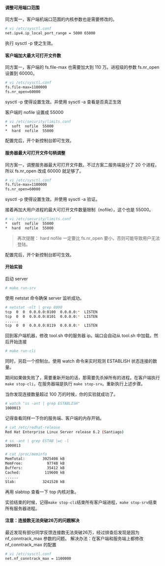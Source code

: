 #### 调整可用端口范围

同方案一，客户端机端口范围的内核参数也是需要修改的。

```sh
# vi /etc/sysctl.conf
net.ipv4.ip_local_port_range = 5000 65000
```

执行 sysctl -p 使之生效。



#### 客户端加大最大可打开文件数

同方案一，客户端的 fs.file-max 也需要加大到 110 万。进程级的参数 fs.nr_open 设置到 60000。

```sh
# vi /etc/sysctl.conf
fs.file-max=1100000 
fs.nr_open=60000  
```

sysctl -p 使得设置生效。并使用 sysctl -a 查看是否真正生效

客户端的 nofile 设置成 55000  

```sh
# vi /etc/security/limits.conf
*  soft  nofile  55000  
*  hard  nofile  55000
```

配置完后，开个新控制台即可生效。



#### 服务器最大可打开文件句柄调整

同方案一，调整服务器最大可打开文件数。不过方案二服务端是分了 20 个进程，所以 fs.nr_open 改成 60000 就足够了。

```sh
# vi /etc/sysctl.conf
fs.file-max=1100000 
fs.nr_open=60000  
```

sysctl -p 使得设置生效。并使用 sysctl -a 验证。

接着再加大用户进程的最大可打开文件数量限制（nofile），这个也是 55000。  

```sh
# vi /etc/security/limits.conf
*  soft  nofile  55000  
*  hard  nofile  55000
```

> 再次提醒： hard nofile 一定要比 fs.nr_open 要小，否则可能导致用户无法登陆。

配置完后，开个新控制台即可生效。



#### 开始实验

启动 server

```sh
# make run-srv 
```

使用 netstat 命令确保 server 监听成功。 

```sh
# netstat -nlt | grep 8090
tcp  0  0  0.0.0.0:8100  0.0.0.0:*  LISTEN
tcp  0  0  0.0.0.0:8101  0.0.0.0:*  LISTEN
......
tcp  0  0  0.0.0.0:8119  0.0.0.0:*  LISTEN
```

回到客户端机器，修改 tool.sh 中的服务器 ip。端口会自动从 tool.sh 中加载。然后开始连接

```sh
# make run-cli
```

同时，另启一个控制台。使用 watch 命令来实时观测 ESTABLISH 状态连接的数量。

期间如果做失败了，需要重新开始的话，那需要先杀掉所有的进程。在客户端执行 `make stop-cli`，在服务器端是执行 `make stop-srv`。重新执行上述步骤。

当你发现连接数量超过 100 万的时候，你的实验就成功了。  

```sh
# watch "ss -ant | grep ESTABLISH"
1000013
```

记得查看同样一下你的服务端、客户端的内存开销。

```sh
# cat /etc/redhat-release
Red Hat Enterprise Linux Server release 6.2 (Santiago)

# ss -ant | grep ESTAB |wc -l
1000013

# cat /proc/meminfo
MemTotal:        3925408 kB
MemFree:           97748 kB
Buffers:           35412 kB
Cached:           119600 kB
......
Slab:            3241528 kB
```

再用 slabtop 查看一下 top 内核对象。


实验结束的时候，记得`make stop-cli`结束所有客户端进程，`make stop-srv`结束所有服务器进程。


#### 注意：连接数无法突破26万的问题解决
最近发现有部分同学反馈连接数无法突破26万，经过排查后发现是因为 nf_conntrack_max 参数的问题。
解决办法：在客户端和服务端上都修改 nf_conntrack_max 的配置
```sh
# vi /etc/sysctl.conf
net.nf_conntrack_max = 1100000
```
